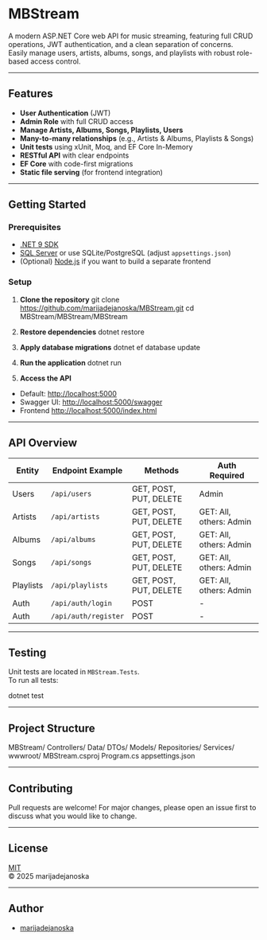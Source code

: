 # MBStream

A modern ASP.NET Core web API for music streaming, featuring full CRUD operations, JWT authentication, and a clean separation of concerns.  
Easily manage users, artists, albums, songs, and playlists with robust role-based access control.

---

## Features

- **User Authentication** (JWT)
- **Admin Role** with full CRUD access
- **Manage Artists, Albums, Songs, Playlists, Users**
- **Many-to-many relationships** (e.g., Artists & Albums, Playlists & Songs)
- **Unit tests** using xUnit, Moq, and EF Core In-Memory
- **RESTful API** with clear endpoints
- **EF Core** with code-first migrations
- **Static file serving** (for frontend integration)

---

## Getting Started

### Prerequisites

- [.NET 9 SDK](https://dotnet.microsoft.com/download)
- [SQL Server](https://www.microsoft.com/en-us/sql-server/sql-server-downloads) or use SQLite/PostgreSQL (adjust `appsettings.json`)
- (Optional) [Node.js](https://nodejs.org/) if you want to build a separate frontend

### Setup

1. **Clone the repository**
git clone https://github.com/marijadejanoska/MBStream.git
cd MBStream/MBStream/MBStream


2. **Restore dependencies**
dotnet restore


3. **Apply database migrations**
dotnet ef database update


4. **Run the application**
dotnet run


5. **Access the API**
- Default: [http://localhost:5000](http://localhost:5000)
- Swagger UI: [http://localhost:5000/swagger](http://localhost:5000/swagger)
- Frontend [http://localhost:5000/index.html](http://localhost:5000/index.html)

---

## API Overview

| Entity     | Endpoint Example         | Methods                | Auth Required     |
|------------|-------------------------|------------------------|-------------------|
| Users      | `/api/users`            | GET, POST, PUT, DELETE | Admin             |
| Artists    | `/api/artists`          | GET, POST, PUT, DELETE | GET: All, others: Admin |
| Albums     | `/api/albums`           | GET, POST, PUT, DELETE | GET: All, others: Admin |
| Songs      | `/api/songs`            | GET, POST, PUT, DELETE | GET: All, others: Admin |
| Playlists  | `/api/playlists`        | GET, POST, PUT, DELETE | GET: All, others: Admin |
| Auth       | `/api/auth/login`       | POST                   | -                 |
| Auth       | `/api/auth/register`    | POST                   | -                 |

---

## Testing

Unit tests are located in `MBStream.Tests`.  
To run all tests:

dotnet test


---

## Project Structure

MBStream/
Controllers/
Data/
DTOs/
Models/
Repositories/
Services/
wwwroot/
MBStream.csproj
Program.cs
appsettings.json



---

## Contributing

Pull requests are welcome! For major changes, please open an issue first to discuss what you would like to change.

---

## License

[MIT](LICENSE)  
&copy; 2025 marijadejanoska

---

## Author

- [marijadejanoska](https://github.com/marijadejanoska)

